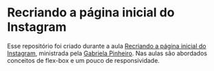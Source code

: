 # Recriando a página inicial do Instagram

Esse repositório foi criado durante a aula [Recriando a página inicial do Instagram](https://web.digitalinnovation.one/project/recriando-a-pagina-inicial-do-instagram/learning/35838848-f99e-473c-9201-816d046ebf12?back=/track/html-web-developer&bootcamp_id=9fb3f492-ea99-4055-82cb-c364f18706ec), ministrada pela [Gabriela Pinheiro](https://github.com/SpruceGabriela/).
Nas aulas são abordados conceitos de flex-box e um pouco de responsividade.